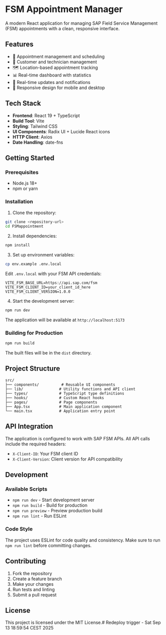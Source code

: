 # FSM Appointment Manager

A modern React application for managing SAP Field Service Management (FSM) appointments with a clean, responsive interface.

## Features

- 📅 Appointment management and scheduling
- 👥 Customer and technician management
- 🗺️ Location-based appointment tracking
- 📊 Real-time dashboard with statistics
- 🔄 Real-time updates and notifications
- 📱 Responsive design for mobile and desktop

## Tech Stack

- **Frontend**: React 19 + TypeScript
- **Build Tool**: Vite
- **Styling**: Tailwind CSS
- **UI Components**: Radix UI + Lucide React icons
- **HTTP Client**: Axios
- **Date Handling**: date-fns

## Getting Started

### Prerequisites

- Node.js 18+ 
- npm or yarn

### Installation

1. Clone the repository:
```bash
git clone <repository-url>
cd FSMappointment
```

2. Install dependencies:
```bash
npm install
```

3. Set up environment variables:
```bash
cp env.example .env.local
```

Edit `.env.local` with your FSM API credentials:
```env
VITE_FSM_BASE_URL=https://api.sap.com/fsm
VITE_FSM_CLIENT_ID=your_client_id_here
VITE_FSM_CLIENT_VERSION=1.0.0
```

4. Start the development server:
```bash
npm run dev
```

The application will be available at `http://localhost:5173`

### Building for Production

```bash
npm run build
```

The built files will be in the `dist` directory.

## Project Structure

```
src/
├── components/          # Reusable UI components
├── lib/                # Utility functions and API client
├── types/              # TypeScript type definitions
├── hooks/              # Custom React hooks
├── pages/              # Page components
├── App.tsx             # Main application component
└── main.tsx            # Application entry point
```

## API Integration

The application is configured to work with SAP FSM APIs. All API calls include the required headers:
- `X-Client-ID`: Your FSM client ID
- `X-Client-Version`: Client version for API compatibility

## Development

### Available Scripts

- `npm run dev` - Start development server
- `npm run build` - Build for production
- `npm run preview` - Preview production build
- `npm run lint` - Run ESLint

### Code Style

The project uses ESLint for code quality and consistency. Make sure to run `npm run lint` before committing changes.

## Contributing

1. Fork the repository
2. Create a feature branch
3. Make your changes
4. Run tests and linting
5. Submit a pull request

## License

This project is licensed under the MIT License.# Redeploy trigger - Sat Sep 13 18:59:54 CEST 2025
